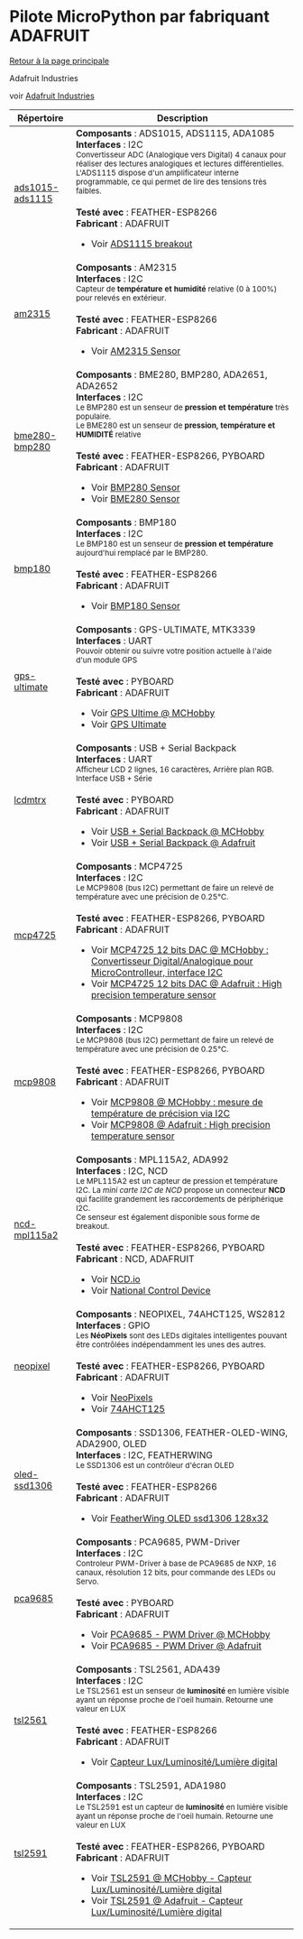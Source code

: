 # Pilote MicroPython par fabriquant ADAFRUIT
[Retour à la page principale](../../readme.md)

Adafruit Industries

voir
[Adafruit Industries](https://www.adafruit.com/)
<table>
<thead>
  <th>Répertoire</th><th>Description</th>
</thead>
<tbody>
  <tr><td><a href="../../../../tree/master/ads1015-ads1115">ads1015-ads1115</a></td>
      <td><strong>Composants</strong> : ADS1015, ADS1115, ADA1085<br />
      <strong>Interfaces</strong> : I2C<br />
<small>Convertisseur ADC (Analogique vers Digital) 4 canaux pour réaliser des lectures analogiques et lectures différentielles.<br />L'ADS1115 dispose d'un amplificateur interne programmable, ce qui permet de lire des tensions très faibles.</small><br/><br />
      <strong>Testé avec</strong> : FEATHER-ESP8266<br />
      <strong>Fabricant</strong> : ADAFRUIT<br />
<ul>
<li>Voir <a href="https://shop.mchobby.be/breakout/362-ads1115-convertisseur-adc-16bits-i2c-3232100003620-adafruit.html">ADS1115 breakout</a></li>
</ul>
      </td>
  </tr>
  <tr><td><a href="../../../../tree/master/am2315">am2315</a></td>
      <td><strong>Composants</strong> : AM2315<br />
      <strong>Interfaces</strong> : I2C<br />
<small>Capteur de <strong>température et humidité</strong> relative (0 à 100%) pour relevés en extérieur.</small><br/><br />
      <strong>Testé avec</strong> : FEATHER-ESP8266<br />
      <strong>Fabricant</strong> : ADAFRUIT<br />
<ul>
<li>Voir <a href="https://shop.mchobby.be/fr/environnemental-press-temp-hrel-gaz/932-am2315-senseur-de-temperature-et-humidite-sous-boitier-3232100009325.html">AM2315 Sensor</a></li>
</ul>
      </td>
  </tr>
  <tr><td><a href="../../../../tree/master/bme280-bmp280">bme280-bmp280</a></td>
      <td><strong>Composants</strong> : BME280, BMP280, ADA2651, ADA2652<br />
      <strong>Interfaces</strong> : I2C<br />
<small>Le BMP280 est un senseur de <strong>pression et température</strong> très populaire.<br />Le BME280 est un senseur de <strong>pression, température et HUMIDITÉ</strong> relative</small><br/><br />
      <strong>Testé avec</strong> : FEATHER-ESP8266, PYBOARD<br />
      <strong>Fabricant</strong> : ADAFRUIT<br />
<ul>
<li>Voir <a href="http://shop.mchobby.be/product.php?id_product=1118">BMP280 Sensor</a></li>
<li>Voir <a href="http://shop.mchobby.be/product.php?id_product=684">BME280 Sensor</a></li>
</ul>
      </td>
  </tr>
  <tr><td><a href="../../../../tree/master/bmp180">bmp180</a></td>
      <td><strong>Composants</strong> : BMP180<br />
      <strong>Interfaces</strong> : I2C<br />
<small>Le BMP180 est un senseur de <strong>pression et température</strong> aujourd'hui remplacé par le BMP280.</small><br/><br />
      <strong>Testé avec</strong> : FEATHER-ESP8266<br />
      <strong>Fabricant</strong> : ADAFRUIT<br />
<ul>
<li>Voir <a href="http://shop.mchobby.be/product.php?id_product=397">BMP180 Sensor</a></li>
</ul>
      </td>
  </tr>
  <tr><td><a href="../../../../tree/master/gps-ultimate">gps-ultimate</a></td>
      <td><strong>Composants</strong> : GPS-ULTIMATE, MTK3339<br />
      <strong>Interfaces</strong> : UART<br />
<small>Pouvoir obtenir ou suivre votre position actuelle à l'aide d'un module GPS</small><br/><br />
      <strong>Testé avec</strong> : PYBOARD<br />
      <strong>Fabricant</strong> : ADAFRUIT<br />
<ul>
<li>Voir <a href="https://shop.mchobby.be/fr/breakout/62-gps-adafruit-ultimate-chipset-mtk3339--3232100000629-adafruit.html">GPS Ultime @ MCHobby</a></li>
<li>Voir <a href="https://www.adafruit.com/product/746">GPS Ultimate</a></li>
</ul>
      </td>
  </tr>
  <tr><td><a href="../../../../tree/master/lcdmtrx">lcdmtrx</a></td>
      <td><strong>Composants</strong> : USB + Serial Backpack<br />
      <strong>Interfaces</strong> : UART<br />
<small>Afficheur LCD 2 lignes, 16 caractères, Arrière plan RGB. Interface USB + Série</small><br/><br />
      <strong>Testé avec</strong> : PYBOARD<br />
      <strong>Fabricant</strong> : ADAFRUIT<br />
<ul>
<li>Voir <a href="https://shop.mchobby.be/fr/afficheur-lcd-tft-oled/475-lcd-16x2-rgb-positif-usb-serie-3232100004757.html">USB + Serial Backpack @ MCHobby</a></li>
<li>Voir <a href="https://www.adafruit.com/product/782">USB + Serial Backpack @ Adafruit</a></li>
</ul>
      </td>
  </tr>
  <tr><td><a href="../../../../tree/master/mcp4725">mcp4725</a></td>
      <td><strong>Composants</strong> : MCP4725<br />
      <strong>Interfaces</strong> : I2C<br />
<small>Le MCP9808 (bus I2C) permettant de faire un relevé de température avec une précision de 0.25°C.</small><br/><br />
      <strong>Testé avec</strong> : FEATHER-ESP8266, PYBOARD<br />
      <strong>Fabricant</strong> : ADAFRUIT<br />
<ul>
<li>Voir <a href="http://shop.mchobby.be/product.php?id_product=132">MCP4725 12 bits DAC @ MCHobby : Convertisseur Digital/Analogique pour MicroControlleur, interface I2C</a></li>
<li>Voir <a href="https://www.adafruit.com/product/935">MCP4725 12 bits DAC @ Adafruit : High precision temperature sensor</a></li>
</ul>
      </td>
  </tr>
  <tr><td><a href="../../../../tree/master/mcp9808">mcp9808</a></td>
      <td><strong>Composants</strong> : MCP9808<br />
      <strong>Interfaces</strong> : I2C<br />
<small>Le MCP9808 (bus I2C) permettant de faire un relevé de température avec une précision de 0.25°C.</small><br/><br />
      <strong>Testé avec</strong> : FEATHER-ESP8266, PYBOARD<br />
      <strong>Fabricant</strong> : ADAFRUIT<br />
<ul>
<li>Voir <a href="http://shop.mchobby.be/product.php?id_product=572">MCP9808 @ MCHobby : mesure de température de précision via I2C</a></li>
<li>Voir <a href="https://www.adafruit.com/product/1782">MCP9808 @ Adafruit : High precision temperature sensor</a></li>
</ul>
      </td>
  </tr>
  <tr><td><a href="../../../../tree/master/ncd-mpl115a2">ncd-mpl115a2</a></td>
      <td><strong>Composants</strong> : MPL115A2, ADA992<br />
      <strong>Interfaces</strong> : I2C, NCD<br />
<small>Le MPL115A2 est un capteur de pression et température I2C. La <i>mini carte I2C de NCD</i> propose un  connecteur <strong>NCD</strong> qui facilite grandement les raccordements de périphérique I2C.<br />Ce senseur est également disponible sous forme de breakout.</small><br/><br />
      <strong>Testé avec</strong> : FEATHER-ESP8266, PYBOARD<br />
      <strong>Fabricant</strong> : NCD, ADAFRUIT<br />
<ul>
<li>Voir <a href="https://ncd.io/">NCD.io</a></li>
<li>Voir <a href="https://ncd.io/">National Control Device</a></li>
</ul>
      </td>
  </tr>
  <tr><td><a href="../../../../tree/master/neopixel">neopixel</a></td>
      <td><strong>Composants</strong> : NEOPIXEL, 74AHCT125, WS2812<br />
      <strong>Interfaces</strong> : GPIO<br />
<small>Les <strong>NéoPixels</strong> sont des LEDs digitales intelligentes pouvant être contrôlées indépendamment les unes des autres.</small><br/><br />
      <strong>Testé avec</strong> : FEATHER-ESP8266, PYBOARD<br />
      <strong>Fabricant</strong> : ADAFRUIT<br />
<ul>
<li>Voir <a href="https://shop.mchobby.be/fr/55-neopixels-et-dotstar">NeoPixels</a></li>
<li>Voir <a href="https://shop.mchobby.be/fr/ci/1041-74ahct125-4x-level-shifter-3v-a-5v-3232100010413.html">74AHCT125</a></li>
</ul>
      </td>
  </tr>
  <tr><td><a href="../../../../tree/master/oled-ssd1306">oled-ssd1306</a></td>
      <td><strong>Composants</strong> : SSD1306, FEATHER-OLED-WING, ADA2900, OLED<br />
      <strong>Interfaces</strong> : I2C, FEATHERWING<br />
<small>Le SSD1306 est un contrôleur d'écran OLED</small><br/><br />
      <strong>Testé avec</strong> : FEATHER-ESP8266<br />
      <strong>Fabricant</strong> : ADAFRUIT<br />
<ul>
<li>Voir <a href="https://shop.mchobby.be/product.php?id_product=879">FeatherWing OLED ssd1306 128x32</a></li>
</ul>
      </td>
  </tr>
  <tr><td><a href="../../../../tree/master/pca9685">pca9685</a></td>
      <td><strong>Composants</strong> : PCA9685, PWM-Driver<br />
      <strong>Interfaces</strong> : I2C<br />
<small>Controleur PWM-Driver à base de PCA9685 de NXP, 16 canaux, résolution 12 bits, pour commande des LEDs ou Servo.</small><br/><br />
      <strong>Testé avec</strong> : PYBOARD<br />
      <strong>Fabricant</strong> : ADAFRUIT<br />
<ul>
<li>Voir <a href="https://shop.mchobby.be/fr/breakout/89-adafruit-controleur-pwm-servo-16-canaux-12-bits-i2c-interface-pca9685-3232100000896-adafruit.html">PCA9685 - PWM Driver @ MCHobby</a></li>
<li>Voir <a href="https://www.adafruit.com/product/815">PCA9685 - PWM Driver @ Adafruit</a></li>
</ul>
      </td>
  </tr>
  <tr><td><a href="../../../../tree/master/tsl2561">tsl2561</a></td>
      <td><strong>Composants</strong> : TSL2561, ADA439<br />
      <strong>Interfaces</strong> : I2C<br />
<small>Le TSL2561 est un senseur de <strong>luminosité</strong> en lumière visible ayant un réponse proche de l'oeil humain. Retourne une valeur en LUX</small><br/><br />
      <strong>Testé avec</strong> : FEATHER-ESP8266<br />
      <strong>Fabricant</strong> : ADAFRUIT<br />
<ul>
<li>Voir <a href="https://shop.mchobby.be/product.php?id_product=238">Capteur Lux/Luminosité/Lumière digital</a></li>
</ul>
      </td>
  </tr>
  <tr><td><a href="../../../../tree/master/tsl2591">tsl2591</a></td>
      <td><strong>Composants</strong> : TSL2591, ADA1980<br />
      <strong>Interfaces</strong> : I2C<br />
<small>Le TSL2591 est un capteur de <strong>luminosité</strong> en lumière visible ayant un réponse proche de l'oeil humain. Retourne une valeur en LUX</small><br/><br />
      <strong>Testé avec</strong> : FEATHER-ESP8266, PYBOARD<br />
      <strong>Fabricant</strong> : ADAFRUIT<br />
<ul>
<li>Voir <a href="https://shop.mchobby.be/product.php?id_product=1599">TSL2591 @ MCHobby - Capteur Lux/Luminosité/Lumière digital</a></li>
<li>Voir <a href="https://www.adafruit.com/product/1980">TSL2591 @ Adafruit - Capteur Lux/Luminosité/Lumière digital</a></li>
</ul>
      </td>
  </tr>
</tbody>
</table>
